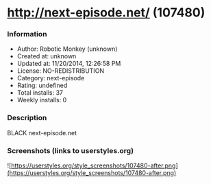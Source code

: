 # http://next-episode.net/ (107480)

### Information
- Author: Robotic Monkey (unknown)
- Created at: unknown
- Updated at: 11/20/2014, 12:26:58 PM
- License: NO-REDISTRIBUTION
- Category: next-episode
- Rating: undefined
- Total installs: 37
- Weekly installs: 0


### Description
BLACK next-episode.net


### Screenshots (links to userstyles.org)
![https://userstyles.org/style_screenshots/107480-after.png](https://userstyles.org/style_screenshots/107480-after.png)


